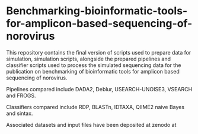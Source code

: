 # Benchmarking-bioinformatic-tools-for-amplicon-based-sequencing-of-norovirus

This repository contains the final version of scripts used to prepare data for simulation, simulation scripts, alongside the prepared pipelines and classifier scripts used to process the simulated sequencing data for the publication on benchmarking of bioinformatic tools for amplicon based sequencing of norovirus. 

Pipelines compared include DADA2, Deblur, USEARCH-UNOISE3, VSEARCH and FROGS. 

Classifiers compared include RDP, BLASTn, IDTAXA, QIIME2 naive Bayes and sintax. 

Associated datasets and input files have been deposited at zenodo at
